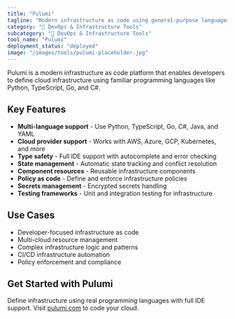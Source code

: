 ```yaml
---
title: "Pulumi"
tagline: "Modern infrastructure as code using general-purpose languages"
category: "🔧 DevOps & Infrastructure Tools"
subcategory: "🔧 DevOps & Infrastructure Tools"
tool_name: "Pulumi"
deployment_status: "deployed"
image: "/images/tools/pulumi-placeholder.jpg"
---
```

Pulumi is a modern infrastructure as code platform that enables developers to define cloud infrastructure using familiar programming languages like Python, TypeScript, Go, and C#.

## Key Features

- **Multi-language support** - Use Python, TypeScript, Go, C#, Java, and YAML
- **Cloud provider support** - Works with AWS, Azure, GCP, Kubernetes, and more
- **Type safety** - Full IDE support with autocomplete and error checking
- **State management** - Automatic state tracking and conflict resolution
- **Component resources** - Reusable infrastructure components
- **Policy as code** - Define and enforce infrastructure policies
- **Secrets management** - Encrypted secrets handling
- **Testing frameworks** - Unit and integration testing for infrastructure

## Use Cases

- Developer-focused infrastructure as code
- Multi-cloud resource management
- Complex infrastructure logic and patterns
- CI/CD infrastructure automation
- Policy enforcement and compliance

## Get Started with Pulumi

Define infrastructure using real programming languages with full IDE support. Visit [pulumi.com](https://pulumi.com) to code your cloud.
